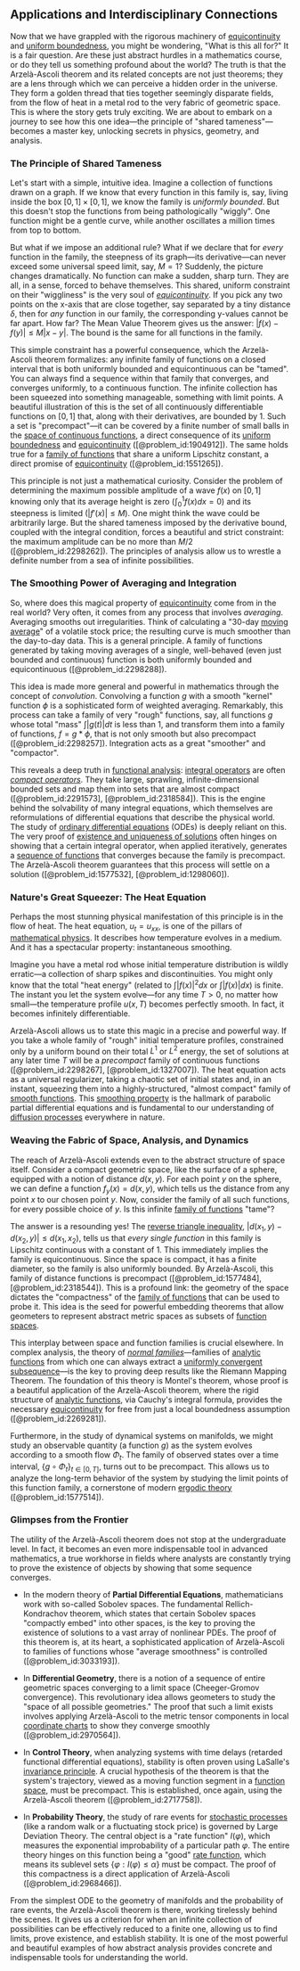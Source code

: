 ## Applications and Interdisciplinary Connections

Now that we have grappled with the rigorous machinery of [equicontinuity](@article_id:137762) and [uniform boundedness](@article_id:140848), you might be wondering, "What is this all for?" It is a fair question. Are these just abstract hurdles in a mathematics course, or do they tell us something profound about the world? The truth is that the Arzelà-Ascoli theorem and its related concepts are not just theorems; they are a lens through which we can perceive a hidden order in the universe. They form a golden thread that ties together seemingly disparate fields, from the flow of heat in a metal rod to the very fabric of geometric space. This is where the story gets truly exciting. We are about to embark on a journey to see how this one idea—the principle of "shared tameness"—becomes a master key, unlocking secrets in physics, geometry, and analysis.

### The Principle of Shared Tameness

Let's start with a simple, intuitive idea. Imagine a collection of functions drawn on a graph. If we know that every function in this family is, say, living inside the box $[0,1] \times [0,1]$, we know the family is *uniformly bounded*. But this doesn't stop the functions from being pathologically "wiggly". One function might be a gentle curve, while another oscillates a million times from top to bottom.

But what if we impose an additional rule? What if we declare that for *every* function in the family, the steepness of its graph—its derivative—can never exceed some universal speed limit, say, $M=1$? Suddenly, the picture changes dramatically. No function can make a sudden, sharp turn. They are all, in a sense, forced to behave themselves. This shared, uniform constraint on their "wiggliness" is the very soul of *[equicontinuity](@article_id:137762)*. If you pick any two points on the x-axis that are close together, say separated by a tiny distance $\delta$, then for *any* function in our family, the corresponding y-values cannot be far apart. How far? The Mean Value Theorem gives us the answer: $|f(x) - f(y)| \le M|x-y|$. The bound is the same for all functions in the family.

This simple constraint has a powerful consequence, which the Arzelà-Ascoli theorem formalizes: any infinite family of functions on a closed interval that is both uniformly bounded and equicontinuous can be "tamed". You can always find a sequence within that family that converges, and converges uniformly, to a continuous function. The infinite collection has been squeezed into something manageable, something with limit points. A beautiful illustration of this is the set of all continuously differentiable functions on $[0,1]$ that, along with their derivatives, are bounded by 1. Such a set is "precompact"—it can be covered by a finite number of small balls in the [space of continuous functions](@article_id:149901), a direct consequence of its [uniform boundedness](@article_id:140848) and [equicontinuity](@article_id:137762) ([@problem_id:1904912]). The same holds true for a [family of functions](@article_id:136955) that share a uniform Lipschitz constant, a direct promise of [equicontinuity](@article_id:137762) ([@problem_id:1551265]).

This principle is not just a mathematical curiosity. Consider the problem of determining the maximum possible amplitude of a wave $f(x)$ on $[0,1]$ knowing only that its average height is zero ($\int_0^1 f(x) dx = 0$) and its steepness is limited ($|f'(x)| \le M$). One might think the wave could be arbitrarily large. But the shared tameness imposed by the derivative bound, coupled with the integral condition, forces a beautiful and strict constraint: the maximum amplitude can be no more than $M/2$ ([@problem_id:2298262]). The principles of analysis allow us to wrestle a definite number from a sea of infinite possibilities.

### The Smoothing Power of Averaging and Integration

So, where does this magical property of [equicontinuity](@article_id:137762) come from in the real world? Very often, it comes from any process that involves *averaging*. Averaging smooths out irregularities. Think of calculating a "30-day [moving average](@article_id:203272)" of a volatile stock price; the resulting curve is much smoother than the day-to-day data. This is a general principle. A family of functions generated by taking moving averages of a single, well-behaved (even just bounded and continuous) function is both uniformly bounded and equicontinuous ([@problem_id:2298288]).

This idea is made more general and powerful in mathematics through the concept of *convolution*. Convolving a function $g$ with a smooth "kernel" function $\phi$ is a sophisticated form of weighted averaging. Remarkably, this process can take a family of very "rough" functions, say, all functions $g$ whose total "mass" $\int|g(t)|dt$ is less than 1, and transform them into a family of functions, $f = g * \phi$, that is not only smooth but also precompact ([@problem_id:2298257]). Integration acts as a great "smoother" and "compactor".

This reveals a deep truth in [functional analysis](@article_id:145726): [integral operators](@article_id:187196) are often *[compact operators](@article_id:138695)*. They take large, sprawling, infinite-dimensional bounded sets and map them into sets that are almost compact ([@problem_id:2291573], [@problem_id:2318584]). This is the engine behind the solvability of many integral equations, which themselves are reformulations of differential equations that describe the physical world. The study of [ordinary differential equations](@article_id:146530) (ODEs) is deeply reliant on this. The very proof of [existence and uniqueness of solutions](@article_id:176912) often hinges on showing that a certain integral operator, when applied iteratively, generates a [sequence of functions](@article_id:144381) that converges because the family is precompact. The Arzelà-Ascoli theorem guarantees that this process will settle on a solution ([@problem_id:1577532], [@problem_id:1298060]).

### Nature's Great Squeezer: The Heat Equation

Perhaps the most stunning physical manifestation of this principle is in the flow of heat. The heat equation, $u_t = u_{xx}$, is one of the pillars of [mathematical physics](@article_id:264909). It describes how temperature evolves in a medium. And it has a spectacular property: instantaneous smoothing.

Imagine you have a metal rod whose initial temperature distribution is wildly erratic—a collection of sharp spikes and discontinuities. You might only know that the total "heat energy" (related to $\int |f(x)|^2 dx$ or $\int |f(x)| dx$) is finite. The instant you let the system evolve—for any time $T > 0$, no matter how small—the temperature profile $u(x,T)$ becomes perfectly smooth. In fact, it becomes infinitely differentiable.

Arzelà-Ascoli allows us to state this magic in a precise and powerful way. If you take a whole family of "rough" initial temperature profiles, constrained only by a uniform bound on their total $L^1$ or $L^2$ energy, the set of solutions at any later time $T$ will be a *precompact* family of continuous functions ([@problem_id:2298267], [@problem_id:1327007]). The heat equation acts as a universal regularizer, taking a chaotic set of initial states and, in an instant, squeezing them into a highly-structured, "almost compact" family of [smooth functions](@article_id:138448). This [smoothing property](@article_id:144961) is the hallmark of parabolic partial differential equations and is fundamental to our understanding of [diffusion processes](@article_id:170202) everywhere in nature.

### Weaving the Fabric of Space, Analysis, and Dynamics

The reach of Arzelà-Ascoli extends even to the abstract structure of space itself. Consider a compact geometric space, like the surface of a sphere, equipped with a notion of distance $d(x,y)$. For each point $y$ on the sphere, we can define a function $f_y(x) = d(x,y)$, which tells us the distance from any point $x$ to our chosen point $y$. Now, consider the family of all such functions, for every possible choice of $y$. Is this infinite [family of functions](@article_id:136955) "tame"?

The answer is a resounding yes! The [reverse triangle inequality](@article_id:145608), $|d(x_1, y) - d(x_2, y)| \le d(x_1, x_2)$, tells us that *every single function* in this family is Lipschitz continuous with a constant of 1. This immediately implies the family is equicontinuous. Since the space is compact, it has a finite diameter, so the family is also uniformly bounded. By Arzelà-Ascoli, this family of distance functions is precompact ([@problem_id:1577484], [@problem_id:2318544]). This is a profound link: the geometry of the space dictates the "compactness" of the [family of functions](@article_id:136955) that can be used to probe it. This idea is the seed for powerful embedding theorems that allow geometers to represent abstract metric spaces as subsets of [function spaces](@article_id:142984).

This interplay between space and function families is crucial elsewhere. In complex analysis, the theory of *[normal families](@article_id:171589)*—families of [analytic functions](@article_id:139090) from which one can always extract a [uniformly convergent subsequence](@article_id:141493)—is the key to proving deep results like the Riemann Mapping Theorem. The foundation of this theory is Montel's theorem, whose proof is a beautiful application of the Arzelà-Ascoli theorem, where the rigid structure of [analytic functions](@article_id:139090), via Cauchy's integral formula, provides the necessary [equicontinuity](@article_id:137762) for free from just a local boundedness assumption ([@problem_id:2269281]).

Furthermore, in the study of dynamical systems on manifolds, we might study an observable quantity (a function $g$) as the system evolves according to a smooth flow $\Phi_t$. The family of observed states over a time interval, $\{g \circ \Phi_t\}_{t \in [0,T]}$, turns out to be precompact. This allows us to analyze the long-term behavior of the system by studying the limit points of this function family, a cornerstone of modern [ergodic theory](@article_id:158102) ([@problem_id:1577514]).

### Glimpses from the Frontier

The utility of the Arzelà-Ascoli theorem does not stop at the undergraduate level. In fact, it becomes an even more indispensable tool in advanced mathematics, a true workhorse in fields where analysts are constantly trying to prove the existence of objects by showing that some sequence converges.

*   In the modern theory of **Partial Differential Equations**, mathematicians work with so-called Sobolev spaces. The fundamental Rellich-Kondrachov theorem, which states that certain Sobolev spaces "compactly embed" into other spaces, is the key to proving the existence of solutions to a vast array of nonlinear PDEs. The proof of this theorem is, at its heart, a sophisticated application of Arzelà-Ascoli to families of functions whose "average smoothness" is controlled ([@problem_id:3033193]).

*   In **Differential Geometry**, there is a notion of a sequence of entire geometric spaces converging to a limit space (Cheeger-Gromov convergence). This revolutionary idea allows geometers to study the "space of all possible geometries." The proof that such a limit exists involves applying Arzelà-Ascoli to the metric tensor components in local [coordinate charts](@article_id:261844) to show they converge smoothly ([@problem_id:2970564]).

*   In **Control Theory**, when analyzing systems with time delays (retarded functional differential equations), stability is often proven using LaSalle's [invariance principle](@article_id:169681). A crucial hypothesis of the theorem is that the system's trajectory, viewed as a moving function segment in a [function space](@article_id:136396), must be precompact. This is established, once again, using the Arzelà-Ascoli theorem ([@problem_id:2717758]).

*   In **Probability Theory**, the study of rare events for [stochastic processes](@article_id:141072) (like a random walk or a fluctuating stock price) is governed by Large Deviation Theory. The central object is a "rate function" $I(\varphi)$, which measures the exponential improbability of a particular path $\varphi$. The entire theory hinges on this function being a "good" [rate function](@article_id:153683), which means its sublevel sets $\{ \varphi : I(\varphi) \le \alpha \}$ must be compact. The proof of this compactness is a direct application of Arzelà-Ascoli ([@problem_id:2968466]).

From the simplest ODE to the geometry of manifolds and the probability of rare events, the Arzelà-Ascoli theorem is there, working tirelessly behind the scenes. It gives us a criterion for when an infinite collection of possibilities can be effectively reduced to a finite one, allowing us to find limits, prove existence, and establish stability. It is one of the most powerful and beautiful examples of how abstract analysis provides concrete and indispensable tools for understanding the world.
